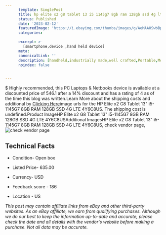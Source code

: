 ```yaml
---
      template: SinglePost
      title: hp elite x2 g8 tablet 13 i5 1145g7 8gb ram 128gb ssd 4g lte 4y6c8us
      status: Published
      date: '2023-02-12'
      featuredImage: 'https://i.ebayimg.com/thumbs/images/g/AeMAAOSwbBpj50nY/s-l225.jpg'
      categories: 

      excerpt: >-
        [smartphone,device ,hand held device]
      meta:
      canonicalLink: ''
      description: [handheld,industrially made,well crafted,Portable,Mobile,Compact,Convenient,Lightweight,Maneuverable,Man-portable,Miniature,Carriable,Hand-held,Light,Holdable,Transportable,Mobile device,Pocket-sized,On-the-go,Wireless,Cordless,Compact size,Convenient size, smartphone,device ,hand held device]
      noindex: false

        
---
```

$
    Highly recommended, this PC Laptops & Netbooks device is available at a discounted price of 546.1 after a 14% discount and has a rating of 4 as of the time this blog was written.Learn More about the shipping costs and additional by [Clicking Here](https://www.ebay.com/itm/325531738396?hash=item4bcb34211c%3Ag%3AAeMAAOSwbBpj50nY&mkevt=1&mkcid=1&mkrid=711-53200-19255-0&campid=%253CePNCampaignId%253E&customid=%253CreferenceId%253E&toolid=10049)image urls for the HP Elite x2 G8 Tablet 13" i5-1145G7 8GB RAM 128GB SSD 4G LTE 4Y6C8US. The shipping cost is undefined.Product ImageHP Elite x2 G8 Tablet 13" i5-1145G7 8GB RAM 128GB SSD 4G LTE 4Y6C8USAdditional ImagesHP Elite x2 G8 Tablet 13" i5-1145G7 8GB RAM 128GB SSD 4G LTE 4Y6C8US, check vendor page, ![check vendor page](https://origin-galleryplus.ebayimg.com/ws/web/325531738396_2_0_1/225x225.jpg,https://origin-galleryplus.ebayimg.com/ws/web/325531738396_3_0_1/225x225.jpg,https://origin-galleryplus.ebayimg.com/ws/web/325531738396_4_0_1/225x225.jpg,https://origin-galleryplus.ebayimg.com/ws/web/325531738396_5_0_1/225x225.jpg,https://origin-galleryplus.ebayimg.com/ws/web/325531738396_6_0_1/225x225.jpg,https://origin-galleryplus.ebayimg.com/ws/web/325531738396_7_0_1/225x225.jpg,https://origin-galleryplus.ebayimg.com/ws/web/325531738396_8_0_1/225x225.jpg)
    
    

 ## Technical Facts 



     
      

 - Condition- Open box 


      

 - Listed Price- 635.00 


      

 - Currency- USD 


      

 - Feedback score - 186 


      

 - Location - US 


      
      

 *_This post may contain affiliate links from eBay and other third-party websites. As an eBay affiliate, we earn from qualifying purchases. Although we do our best to keep the information up-to-date and accurate, please check the date and all details with the vendor's website before making a purchase. Not all data may be accurate._*



    
    
    
    
    